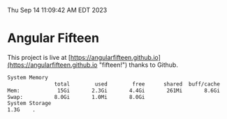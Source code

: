 Thu Sep 14 11:09:42 AM EDT 2023

# Angular Fifteen


This project is live at [https://angularfifteen.github.io](https://angularfifteen.github.io "fifteen!") thanks to Github.

```bash
System Memory
               total        used        free      shared  buff/cache   available
Mem:            15Gi       2.3Gi       4.4Gi       261Mi       8.6Gi        12Gi
Swap:          8.0Gi       1.0Mi       8.0Gi
System Storage
1.3G	.

